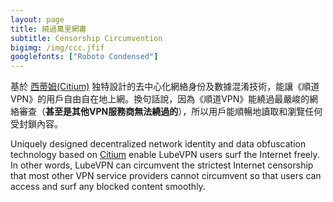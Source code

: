 ```yaml
---
layout: page
title: 繞過萬里網審
subtitle: Censorship Circumvention
bigimg: /img/ccc.jfif
googlefonts: ["Roboto Condensed"]
---
```


基於  [西蒂姆(Citium)](../citium) 独特設計的去中心化網絡身份及數據混淆技術，能讓《順道VPN》的用戶自由自在地上網。換句話說，因為<i class='fa fa-rocket' style='color:GoldenRod'></i>《順道VPN》能繞過最嚴峻的網絡審查（**甚至是其他VPN服務商無法繞過的**），所以用戶能順暢地讀取和瀏覽任何受封鎖內容。		

Uniquely designed decentralized network identity and data obfuscation technology based on [Citium](../citium) enable <i class='fa fa-rocket' style='color:GoldenRod'></i> LubeVPN users surf the Internet freely. In other words, LubeVPN can circumvent the strictest Internet censorship that most other VPN service providers cannot circumvent so that users can access and surf any blocked content smoothly.

